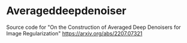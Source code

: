# Averageddeepdenoiser
Source code for "On the Construction of Averaged Deep Denoisers for Image Regularization" https://arxiv.org/abs/2207.07321
